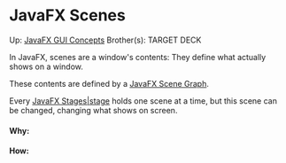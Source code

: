 # JavaFX Scenes

Up: [JavaFX GUI Concepts](javafx_gui_concepts)
Brother(s):
TARGET DECK

In JavaFX, scenes are a window's contents: They define what actually shows on a window.

These contents are defined by a [JavaFX Scene Graph](javafx_scene_graph).

Every [JavaFX Stages|stage](javafx_stages|stage) holds one scene at a time, but this scene can be changed, changing what shows on screen.

































#### Why:
#### How:









